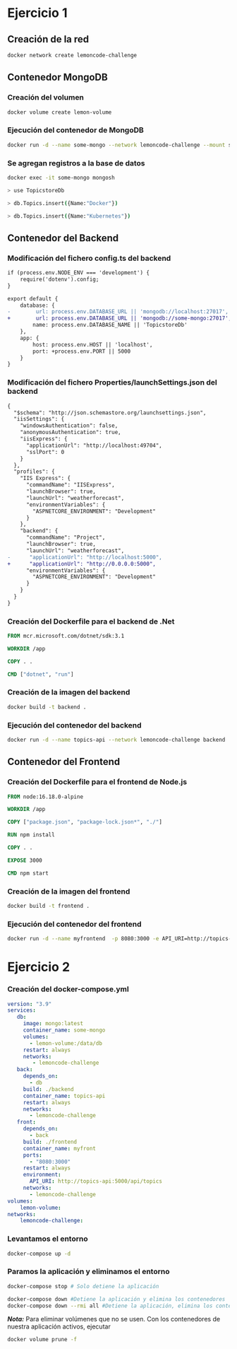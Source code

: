 # Ejercicio 1
## Creación de la red
```bash
docker network create lemoncode-challenge
```
## Contenedor MongoDB

### Creación del volumen
```bash
docker volume create lemon-volume
```
### Ejecución del contenedor de MongoDB
```bash
docker run -d --name some-mongo --network lemoncode-challenge --mount source=lemon-volume,target=/data/db mongo
```
### Se agregan registros a la base de datos
```bash
docker exec -it some-mongo mongosh

> use TopicstoreDb

> db.Topics.insert({Name:"Docker"})

> db.Topics.insert({Name:"Kubernetes"})
```
## Contenedor del Backend

### Modificación del fichero config.ts del backend
```diff
if (process.env.NODE_ENV === 'development') {
    require('dotenv').config;
}

export default {
    database: {
-        url: process.env.DATABASE_URL || 'mongodb://localhost:27017',
+        url: process.env.DATABASE_URL || 'mongodb://some-mongo:27017',
        name: process.env.DATABASE_NAME || 'TopicstoreDb'
    },
    app: {
        host: process.env.HOST || 'localhost',
        port: +process.env.PORT || 5000
    }
}
```

### Modificación del fichero Properties/launchSettings.json del backend
```diff
{
  "$schema": "http://json.schemastore.org/launchsettings.json",
  "iisSettings": {
    "windowsAuthentication": false,
    "anonymousAuthentication": true,
    "iisExpress": {
      "applicationUrl": "http://localhost:49704",        
      "sslPort": 0
    }
  },
  "profiles": {
    "IIS Express": {
      "commandName": "IISExpress",
      "launchBrowser": true,
      "launchUrl": "weatherforecast",
      "environmentVariables": {
        "ASPNETCORE_ENVIRONMENT": "Development"
      }
    },
    "backend": {
      "commandName": "Project",
      "launchBrowser": true,
      "launchUrl": "weatherforecast",
-      "applicationUrl": "http://localhost:5000",      
+      "applicationUrl": "http://0.0.0.0:5000",
      "environmentVariables": {
        "ASPNETCORE_ENVIRONMENT": "Development"
      }
    }
  }
}
```
### Creación del Dockerfile para el backend de .Net
```Dockerfile
FROM mcr.microsoft.com/dotnet/sdk:3.1

WORKDIR /app

COPY . .

CMD ["dotnet", "run"]
```
### Creación de la imagen del backend
```bash
docker build -t backend .
```
### Ejecución del contenedor del backend
```bash
docker run -d --name topics-api --network lemoncode-challenge backend
```
## Contenedor del Frontend

### Creación del Dockerfile para el frontend de Node.js
```Dockerfile
FROM node:16.18.0-alpine

WORKDIR /app

COPY ["package.json", "package-lock.json*", "./"]

RUN npm install

COPY . .

EXPOSE 3000

CMD npm start
```
### Creación de la imagen del frontend
```bash
docker build -t frontend .
```
### Ejecución del contenedor del frontend
```bash
docker run -d --name myfrontend  -p 8080:3000 -e API_URI=http://topics-api:5000/api/topics --network lemoncode-challenge frontend
```
# Ejercicio 2
### Creación del docker-compose.yml
```yml
version: "3.9" 
services:
   db:
     image: mongo:latest
     container_name: some-mongo
     volumes:
       - lemon-volume:/data/db
     restart: always
     networks: 
        - lemoncode-challenge
   back:
     depends_on:
       - db
     build: ./backend
     container_name: topics-api
     restart: always
     networks: 
       - lemoncode-challenge
   front:
     depends_on:
       - back
     build: ./frontend
     container_name: myfront
     ports:
       - "8080:3000"
     restart: always
     environment:
       API_URI: http://topics-api:5000/api/topics
     networks: 
       - lemoncode-challenge       
volumes:
    lemon-volume: 
networks:
    lemoncode-challenge: 
```
### Levantamos el entorno
```bash
docker-compose up -d
```
### Paramos la aplicación y eliminamos el entorno
```bash
docker-compose stop # Solo detiene la aplicación

docker-compose down #Detiene la aplicación y elimina los contenedores
docker-compose down --rmi all #Detiene la aplicación, elimina los contenedores y las imágenes
```
**_Nota:_** Para eliminar volúmenes que no se usen. Con los contenedores de nuestra aplicación activos, ejecutar
```bash
docker volume prune -f  
```
